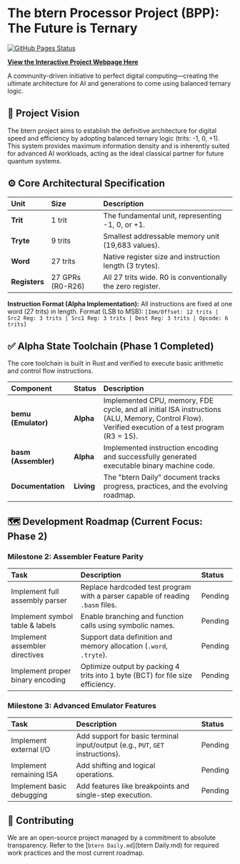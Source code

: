 # The btern Processor Project (BPP): The Future is Ternary

[![GitHub Pages Status](https://github.com/MadGoatHaz/btern/actions/workflows/pages.yml/badge.svg)](https://madgoathaz.github.io/btern/)

**[View the Interactive Project Webpage Here](https://madgoathaz.github.io/btern/)**

A community-driven initiative to perfect digital computing—creating the ultimate architecture for AI and generations to come using balanced ternary logic.

## 🚀 Project Vision

The btern project aims to establish the definitive architecture for digital speed and efficiency by adopting balanced ternary logic (trits: -1, 0, +1). This system provides maximum information density and is inherently suited for advanced AI workloads, acting as the ideal classical partner for future quantum systems.

## ⚙️ Core Architectural Specification

| Unit | Size | Description |
| :--- | :--- | :--- |
| **Trit** | 1 trit | The fundamental unit, representing -1, 0, or +1. |
| **Tryte** | 9 trits | Smallest addressable memory unit (19,683 values). |
| **Word** | 27 trits | Native register size and instruction length (3 trytes). |
| **Registers** | 27 GPRs (R0-R26) | All 27 trits wide. R0 is conventionally the zero register. |

**Instruction Format (Alpha Implementation):**
All instructions are fixed at one word (27 trits) in length.
Format (LSB to MSB): `[Imm/Offset: 12 trits | Src2 Reg: 3 trits | Src1 Reg: 3 trits | Dest Reg: 3 trits | Opcode: 6 trits]`

## ✅ Alpha State Toolchain (Phase 1 Completed)

The core toolchain is built in Rust and verified to execute basic arithmetic and control flow instructions.

| Component | Status | Description |
| :--- | :--- | :--- |
| **bemu (Emulator)** | **Alpha** | Implemented CPU, memory, FDE cycle, and all initial ISA instructions (ALU, Memory, Control Flow). Verified execution of a test program (R3 = 15). |
| **basm (Assembler)** | **Alpha** | Implemented instruction encoding and successfully generated executable binary machine code. |
| **Documentation** | **Living** | The "btern Daily" document tracks progress, practices, and the evolving roadmap. |

## 🗺️ Development Roadmap (Current Focus: Phase 2)

### Milestone 2: Assembler Feature Parity
| Task | Description | Status |
| :--- | :--- | :--- |
| Implement full assembly parser | Replace hardcoded test program with a parser capable of reading `.basm` files. | Pending |
| Implement symbol table & labels | Enable branching and function calls using symbolic names. | Pending |
| Implement assembler directives | Support data definition and memory allocation (`.word`, `.tryte`). | Pending |
| Implement proper binary encoding | Optimize output by packing 4 trits into 1 byte (BCT) for file size efficiency. | Pending |

### Milestone 3: Advanced Emulator Features
| Task | Description | Status |
| :--- | :--- | :--- |
| Implement external I/O | Add support for basic terminal input/output (e.g., `PUT`, `GET` instructions). | Pending |
| Implement remaining ISA | Add shifting and logical operations. | Pending |
| Implement basic debugging | Add features like breakpoints and single-step execution. | Pending |

## 🤝 Contributing

We are an open-source project managed by a commitment to absolute transparency. Refer to the [`btern Daily.md`](btern Daily.md) for required work practices and the most current roadmap.